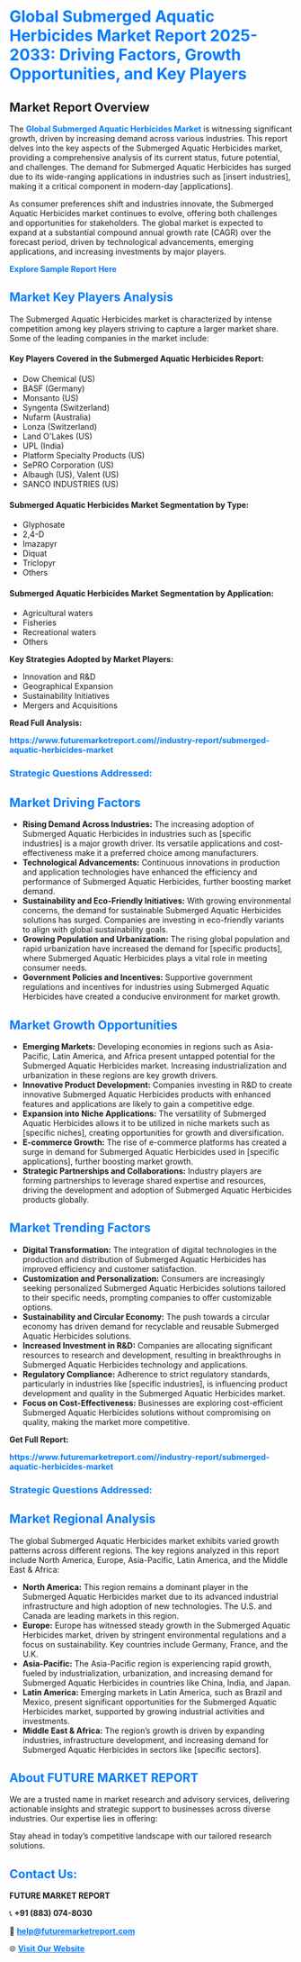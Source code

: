 <h1 style="color: #007BFF;">Global Submerged Aquatic Herbicides Market Report 2025-2033: Driving Factors, Growth Opportunities, and Key Players</h1>

<section id="overview">
<h2>Market Report Overview</h2>
<p>The <a href="https://www.futuremarketreport.com//industry-report/submerged-aquatic-herbicides-market" style="color: #007BFF; text-decoration: none;"><strong>Global Submerged Aquatic Herbicides Market</strong></a> is witnessing significant growth, driven by increasing demand across various industries. This report delves into the key aspects of the Submerged Aquatic Herbicides market, providing a comprehensive analysis of its current status, future potential, and challenges. The demand for Submerged Aquatic Herbicides has surged due to its wide-ranging applications in industries such as [insert industries], making it a critical component in modern-day [applications].</p>
<p>As consumer preferences shift and industries innovate, the Submerged Aquatic Herbicides market continues to evolve, offering both challenges and opportunities for stakeholders. The global market is expected to expand at a substantial compound annual growth rate (CAGR) over the forecast period, driven by technological advancements, emerging applications, and increasing investments by major players.</p>
</section>

<section id="overview">
<p><a href="https://www.futuremarketreport.com//request-sample/reportId=53935" style="color: #007BFF; text-decoration: none;"><strong>Explore Sample Report Here</strong></a></p>
</section>

<section id="key-players">
<h2 style="color: #007BFF;">Market Key Players Analysis</h2>
<p>The Submerged Aquatic Herbicides market is characterized by intense competition among key players striving to capture a larger market share. Some of the leading companies in the market include:</p>
<h4>Key Players Covered in the Submerged Aquatic Herbicides Report:</h4>
<ul><li>Dow Chemical (US)</li><li>BASF (Germany)</li><li>Monsanto (US)</li><li>Syngenta (Switzerland)</li><li>Nufarm (Australia)</li><li>Lonza (Switzerland)</li><li>Land O&#039;Lakes (US)</li><li>UPL (India)</li><li>Platform Specialty Products (US)</li><li>SePRO Corporation (US)</li><li>Albaugh (US), Valent (US)</li><li>SANCO INDUSTRIES (US)</li></ul>
<h4>Submerged Aquatic Herbicides Market Segmentation by Type:</h4>
<ul><li>Glyphosate</li><li>2,4-D</li><li>Imazapyr</li><li>Diquat</li><li>Triclopyr</li><li>Others</li></ul>

<h4>Submerged Aquatic Herbicides Market Segmentation by Application:</h4>
<ul><li>Agricultural waters</li><li>Fisheries</li><li>Recreational waters</li><li>Others</li></ul>
<p><strong>Key Strategies Adopted by Market Players:</strong></p>
<ul>
<li>Innovation and R&D</li>
<li>Geographical Expansion</li>
<li>Sustainability Initiatives</li>
<li>Mergers and Acquisitions</li>
</ul>
</section>

<section>
<p><strong>Read Full Analysis: </strong></p><a href="https://www.futuremarketreport.com//industry-report/submerged-aquatic-herbicides-market" style="color: #007BFF; text-decoration: none;"><strong>https://www.futuremarketreport.com//industry-report/submerged-aquatic-herbicides-market</strong></a>
<h3 style="color: #007BFF;">Strategic Questions Addressed:</h3>
</section>

<section id="driving-factors">
<h2 style="color: #007BFF;">Market Driving Factors</h2>
<ul>
<li><strong>Rising Demand Across Industries:</strong> The increasing adoption of Submerged Aquatic Herbicides in industries such as [specific industries] is a major growth driver. Its versatile applications and cost-effectiveness make it a preferred choice among manufacturers.</li>
<li><strong>Technological Advancements:</strong> Continuous innovations in production and application technologies have enhanced the efficiency and performance of Submerged Aquatic Herbicides, further boosting market demand.</li>
<li><strong>Sustainability and Eco-Friendly Initiatives:</strong> With growing environmental concerns, the demand for sustainable Submerged Aquatic Herbicides solutions has surged. Companies are investing in eco-friendly variants to align with global sustainability goals.</li>
<li><strong>Growing Population and Urbanization:</strong> The rising global population and rapid urbanization have increased the demand for [specific products], where Submerged Aquatic Herbicides plays a vital role in meeting consumer needs.</li>
<li><strong>Government Policies and Incentives:</strong> Supportive government regulations and incentives for industries using Submerged Aquatic Herbicides have created a conducive environment for market growth.</li>
</ul>
</section>

<section id="growth-opportunities">
<h2 style="color: #007BFF;">Market Growth Opportunities</h2>
<ul>
<li><strong>Emerging Markets:</strong> Developing economies in regions such as Asia-Pacific, Latin America, and Africa present untapped potential for the Submerged Aquatic Herbicides market. Increasing industrialization and urbanization in these regions are key growth drivers.</li>
<li><strong>Innovative Product Development:</strong> Companies investing in R&D to create innovative Submerged Aquatic Herbicides products with enhanced features and applications are likely to gain a competitive edge.</li>
<li><strong>Expansion into Niche Applications:</strong> The versatility of Submerged Aquatic Herbicides allows it to be utilized in niche markets such as [specific niches], creating opportunities for growth and diversification.</li>
<li><strong>E-commerce Growth:</strong> The rise of e-commerce platforms has created a surge in demand for Submerged Aquatic Herbicides used in [specific applications], further boosting market growth.</li>
<li><strong>Strategic Partnerships and Collaborations:</strong> Industry players are forming partnerships to leverage shared expertise and resources, driving the development and adoption of Submerged Aquatic Herbicides products globally.</li>
</ul>
</section>

<section id="trending-factors">
<h2 style="color: #007BFF;">Market Trending Factors</h2>
<ul>
<li><strong>Digital Transformation:</strong> The integration of digital technologies in the production and distribution of Submerged Aquatic Herbicides has improved efficiency and customer satisfaction.</li>
<li><strong>Customization and Personalization:</strong> Consumers are increasingly seeking personalized Submerged Aquatic Herbicides solutions tailored to their specific needs, prompting companies to offer customizable options.</li>
<li><strong>Sustainability and Circular Economy:</strong> The push towards a circular economy has driven demand for recyclable and reusable Submerged Aquatic Herbicides solutions.</li>
<li><strong>Increased Investment in R&D:</strong> Companies are allocating significant resources to research and development, resulting in breakthroughs in Submerged Aquatic Herbicides technology and applications.</li>
<li><strong>Regulatory Compliance:</strong> Adherence to strict regulatory standards, particularly in industries like [specific industries], is influencing product development and quality in the Submerged Aquatic Herbicides market.</li>
<li><strong>Focus on Cost-Effectiveness:</strong> Businesses are exploring cost-efficient Submerged Aquatic Herbicides solutions without compromising on quality, making the market more competitive.</li>
</ul>
</section>

<section>
<p><strong>Get Full Report: </strong></p><a href="https://www.futuremarketreport.com//industry-report/submerged-aquatic-herbicides-market" style="color: #007BFF; text-decoration: none;"><strong>https://www.futuremarketreport.com//industry-report/submerged-aquatic-herbicides-market</strong></a>
<h3 style="color: #007BFF;">Strategic Questions Addressed:</h3>
</section>


<section id="regional-analysis">
<h2 style="color: #007BFF;">Market Regional Analysis</h2>
<p>The global Submerged Aquatic Herbicides market exhibits varied growth patterns across different regions. The key regions analyzed in this report include North America, Europe, Asia-Pacific, Latin America, and the Middle East & Africa:</p>
<ul>
<li><strong>North America:</strong> This region remains a dominant player in the Submerged Aquatic Herbicides market due to its advanced industrial infrastructure and high adoption of new technologies. The U.S. and Canada are leading markets in this region.</li>
<li><strong>Europe:</strong> Europe has witnessed steady growth in the Submerged Aquatic Herbicides market, driven by stringent environmental regulations and a focus on sustainability. Key countries include Germany, France, and the U.K.</li>
<li><strong>Asia-Pacific:</strong> The Asia-Pacific region is experiencing rapid growth, fueled by industrialization, urbanization, and increasing demand for Submerged Aquatic Herbicides in countries like China, India, and Japan.</li>
<li><strong>Latin America:</strong> Emerging markets in Latin America, such as Brazil and Mexico, present significant opportunities for the Submerged Aquatic Herbicides market, supported by growing industrial activities and investments.</li>
<li><strong>Middle East & Africa:</strong> The region’s growth is driven by expanding industries, infrastructure development, and increasing demand for Submerged Aquatic Herbicides in sectors like [specific sectors].</li>
</ul>
</section>

<footer>
<h2 style="color: #007BFF;">About FUTURE MARKET REPORT</h2>
<p>We are a trusted name in market research and advisory services, delivering actionable insights and strategic support to businesses across diverse industries. Our expertise lies in offering:</p>

<p>Stay ahead in today’s competitive landscape with our tailored research solutions.</p>

<h2 style="color: #007BFF;">Contact Us:</h2>
<p><strong>FUTURE MARKET REPORT</strong></p>
<p>📞 <strong>+91 (883) 074-8030</strong></p>
<p>📧 <strong><a href="mailto:help@futuremarketreport.com" style="color: #007BFF;">help@futuremarketreport.com</a></strong></p>
<p>🌐 <strong><a href="https://www.futuremarketreport.com/" style="color: #007BFF;">Visit Our Website</a></strong></p>
</footer>